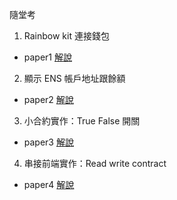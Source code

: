 
隨堂考

1. Rainbow kit 連接錢包
- paper1 [解說](https://hackmd.io/@jlUcRpm-QcOwe2cxBxjf4w/HyzL7tIQo)
2. 顯示 ENS 帳戶地址跟餘額
- paper2 [解說](https://hackmd.io/@jlUcRpm-QcOwe2cxBxjf4w/ByV1YW0gj)
3. 小合約實作：True False 開關
- paper3 [解說](https://hackmd.io/@jlUcRpm-QcOwe2cxBxjf4w/r1TrIOwXj)
4. 串接前端實作：Read write contract
- paper4 [解說](https://hackmd.io/@jlUcRpm-QcOwe2cxBxjf4w/HkeufWc7i)





